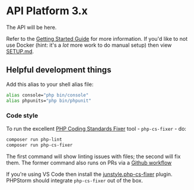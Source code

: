 # API Platform 3.x

The API will be here.

Refer to the [Getting Started Guide](https://api-platform.com/docs/distribution) for more information. If you'd like to not use Docker (hint: it's a _lot_ more work to do manual setup) then view [SETUP.md](SETUP.md).

## Helpful development things

Add this alias to your shell alias file:

```sh
alias console="php bin/console"
alias phpunits="php bin/phpunit"
```

### Code style

To run the excellent [PHP Coding Standards Fixer](https://cs.symfony.com/) tool - `php-cs-fixer` - do:

```sh
composer run php-lint
composer run php-cs-fixer
```

The first command will show linting issues with files; the second will fix them. The former command also runs on PRs via a [Github workflow](vendor/api-platform/schema-generator/.github/workflows/ci.yml)

If you're using VS Code then install the [junstyle.php-cs-fixer](https://marketplace.visualstudio.com/items?itemName=junstyle.php-cs-fixer) plugin. PHPStorm should integrate `php-cs-fixer` out of the box.
